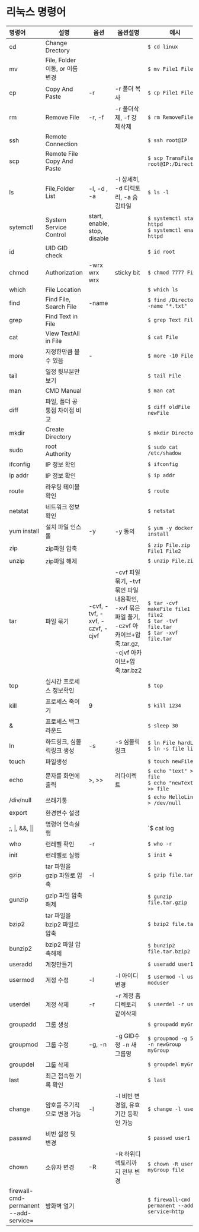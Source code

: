 # 리눅스 명령어



| 명령어                                | 설명                          | 옵션                           | 옵션설명                                                     | 예시                                                         |
| :------------------------------------ | ----------------------------- | ------------------------------ | ------------------------------------------------------------ | ------------------------------------------------------------ |
| cd                                    | Change Drectory               |                                |                                                              | `$ cd linux`                                                 |
| mv                                    | File, Folder 이동, or 이름 변경             |                                |                                                              | `$ mv File1 File2`                                           |
| cp                                    | Copy And Paste                | -r                             | -r 폴더 복사                                                 | `$ cp File1 File2 `                                          |
| rm                                    | Remove File                   | -r, -f                         | -r 폴더삭제, -f  강제삭제                                    | `$ rm RemoveFile`                                            |
| ssh                                   | Remote Connection             |                                |                                                              | `$ ssh root@IP`                                              |
| scp                                   | Remote File Copy And Paste    |                                |                                                              | `$ scp TransFile root@IP:/Directory `                        |
| ls                                    | File,Folder List              | -l, -d , -a                    | -l 상세히, -d 디렉토리, -a 숨김파일                          | `$ ls -l`                                                    |
| sytemctl                              | System Service Control        | start, enable, stop, disable   |                                                              | `$ systemctl start httpd`<br />`$ systemctl enable httpd`    |
| id                                    | UID GID check                 |                                |                                                              | `$ id root`                                                  |
| chmod                                 | Authorization                 | -wrx wrx wrx                   | sticky bit                                                   | `$ chmod 7777 File`                                          |
| which                                 | File Location                 |                                |                                                              | `$ which ls`                                                 |
| find                                  | Find File, Search File        | -name                          |                                                              | `$ find /Directory -name "*.txt"`                            |
| grep                                  | Find Text in File             |                                |                                                              | `$ grep Text File`                                           |
| cat                                   | View TextAll in File          |                                |                                                              | `$ cat File`                                                 |
| more                                  | 지정한만큼 볼 수 있음         | -                              |                                                              | `$ more -10 File`                                            |
| tail                                  | 일정 뒷부분만 보기            |                                |                                                              | `$ tail File`                                                |
| man                                   | CMD Manual                    |                                |                                                              | `$ man cat`                                                  |
| diff                                  | 파일, 폴더 공통점 차이점 비교 |                                |                                                              | `$ diff oldFile newFile`                                     |
| mkdir                                 | Create Directory              |                                |                                                              | `$ mkdir Directory`                                          |
| sudo                                  | root Authority                |                                |                                                              | `$ sudo cat /etc/shadow`                                     |
| ifconfig                              | IP 정보 확인                  |                                |                                                              | `$ ifconfig`                                                 |
| ip addr                               | IP 정보 확인                  |                                |                                                              | `$ ip addr`                                                  |
| route                                 | 라우팅 테이블 확인            |                                |                                                              | `$ route`                                                    |
| netstat                               | 네트워크 정보 확인            |                                |                                                              | `$ netstat`                                                  |
| yum install                           | 설치 파일 인스톨              | -y                             | -y 동의                                                      | `$ yum -y docker-ce install`                                 |
| zip                                   | zip파일 압축                  |                                |                                                              | `$ zip File.zip File1 File2`                                 |
| unzip                                 | zip파일 해제                  |                                |                                                              | `$ unzip File.zip`                                           |
| tar                                   | 파일 묶기                     | -cvf, -tvf, -xvf, -czvf, -cjvf | -cvf 파일묶기, -tvf 묶인 파일내용확인, -xvf 묶은 파일 풀기, -czvf 아카이브+압축.tar.gz, -cjvf 아카이브+압축.tar.bz2 | `$ tar -cvf makeFile file1 file2`<br />`$ tar -tvf file.tar`<br />`$ tar -xvf file.tar` |
| top                                   | 실시간 프로세스 정보확인      |                                |                                                              | `$ top`                                                      |
| kill                                  | 프로세스 죽이기               | 9                              |                                                              | `$ kill 1234`                                                |
| &                                     | 프로세스 백그라운드           |                                |                                                              | `$ sleep 30`<br />                                           |
| ln                                    | 하드링크, 심볼릭링크 생성     | -s                             | -s 심볼릭 링크                                               | `$ ln File hardLink`<br />`$ ln -s file link`                |
| touch                                 | 파일생성                      |                                |                                                              | `$ touch newFile`                                            |
| echo                                  | 문자를 화면에 출력            | >, >>                          | 리다이렉트                                                   | `$ echo "text" > file`<br />`$ echo "newText" >> file`       |
| /div/null                             | 쓰래기통                      |                                |                                                              | `$ echo HelloLinux > /dev/null`                              |
| export                                | 환경변수 설정                 |                                |                                                              |                                                              |
| ;, \|, &&, \|\|                       | 명령어 연속실행               |                                |                                                              | `$ cat log | grep test`<br />`$mv file1 file2 ;  `           |
| who                                   | 런레벨 확인                   | -r                             |                                                              | `$ who -r`                                                   |
| init                                  | 런레벨로 실행                 |                                |                                                              | `$ init 4`                                                   |
| gzip                                  | tar 파일을 gzip 파일로 압축   | -l                             |                                                              | `$ gzip file.tar`                                            |
| gunzip                                | gzip 파일 압축해제            |                                |                                                              | `$ gunzip file.tar.gzip`                                     |
| bzip2                                 | tar 파일을 bzip2 파일로 압축  |                                |                                                              | `$ bzip2 file.tar`                                           |
| bunzip2                               | bzip2 파일 압축해제           |                                |                                                              | `$ bunzip2 file.tar.bzip2`                                   |
| useradd                               | 계정만들기                    |                                |                                                              | `$ useradd user1`                                            |
| usermod                               | 계정 수정                     | -l                             | -l 아이디 변경                                               | `$ usermod -l user1 moduser `                                |
| userdel                               | 계정 삭제                     | -r                             | -r 계정 홈디렉토리 같이삭제                                  | `$ userdel -r user1`                                         |
| groupadd                              | 그룹 생성                     |                                |                                                              | `$ groupadd myGroup`                                         |
| groupmod                              | 그룹 수정                     | -g, -n                         | -g GID수정 -n 새그룹명                                       | `$ groupmod -g 510 -n newGroup myGroup `                     |
| groupdel                              | 그룹 삭제                     |                                |                                                              | `$ groupdel myGroup`                                         |
| last                                  | 최근 접속한 기록 확인         |                                |                                                              | `$ last`                                                     |
| change                                | 암호를 주기적으로 변경 가능   | -l                             | -l 비번 변경일, 유효기간 등확인 가능                         | `$ change -l user1`                                          |
| passwd                                | 비번 설정 및 변경             |                                |                                                              | `$ passwd user1`                                             |
| chown                                 | 소유자 변경                   | -R                             | -R 하위디렉토리까지 전부 변경                                | `$ chown -R user1 myGroup file`                              |
| firewall-cmd-permanent --add-service= | 방화벽 열기                   |                                |                                                              | `$ firewall-cmd --permanent --add-service=http`              |









